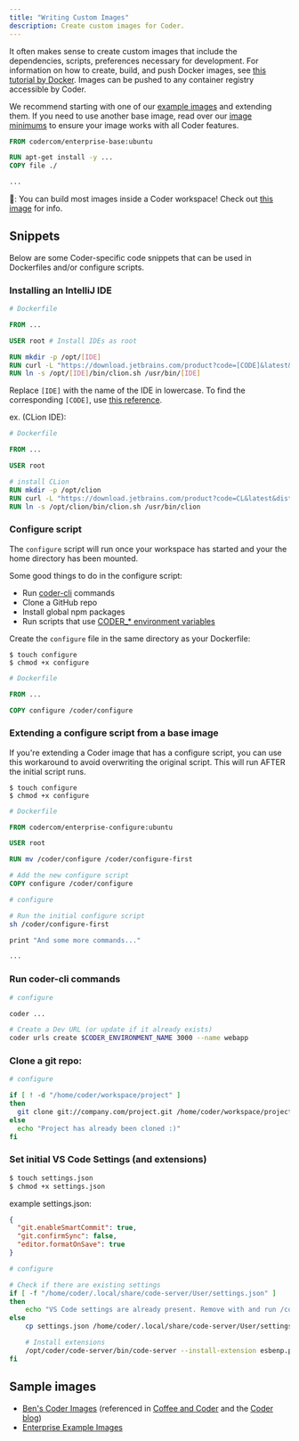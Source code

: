 ```yaml
---
title: "Writing Custom Images"
description: Create custom images for Coder.
---
```


It often makes sense to create custom images that include the dependencies, scripts, preferences necessary for development. For information on how to create, build, and push Docker images, see [this tutorial by Docker](http://blog.shippable.com/build-a-docker-image-and-push-it-to-docker-hub). Images can be pushed to any container registry accessible by Coder.

We recommend starting with one of our [example images](https://github.com/cdr/enterprise-images) and extending them. If you need to use another base image, read over our [image minimums](https://github.com/cdr/enterprise-images/#image-minimums) to ensure your image works with all Coder features.

```Dockerfile
FROM codercom/enterprise-base:ubuntu

RUN apt-get install -y ...
COPY file ./

...
```

📝: You can build most images inside a Coder workspace! Check out [this image](https://github.com/bpmct/cdr-images/tree/master/docker-sandbox) for info.

## Snippets

Below are some Coder-specific code snippets that can be used in Dockerfiles and/or configure scripts.

### Installing an IntelliJ IDE

```Dockerfile
# Dockerfile

FROM ...

USER root # Install IDEs as root

RUN mkdir -p /opt/[IDE]
RUN curl -L "https://download.jetbrains.com/product?code=[CODE]&latest&distribution=linux" | tar -C /opt/[IDE] --strip-components 1 -xzvf
RUN ln -s /opt/[IDE]/bin/clion.sh /usr/bin/[IDE]
```

Replace `[IDE]` with the name of the IDE in lowercase. To find the corresponding `[CODE]`, use [this reference](https://plugins.jetbrains.com/docs/marketplace/product-codes.html).

ex. (CLion IDE):

```Dockerfile
# Dockerfile

FROM ...

USER root

# install CLion
RUN mkdir -p /opt/clion
RUN curl -L "https://download.jetbrains.com/product?code=CL&latest&distribution=linux" | tar -C /opt/clion --strip-components 1 -xzvf
RUN ln -s /opt/clion/bin/clion.sh /usr/bin/clion

```

### Configure script

The `configure` script will run once your workspace has started and your the home directory has been mounted.

Some good things to do in the configure script:

- Run [coder-cli](https://github.com/cdr/coder-cli) commands
- Clone a GitHub repo
- Install global npm packages
- Run scripts that use [CODER\_\* environment variables](https://help.coder.com/hc/en-us/articles/360059484653-Working-with-CODER-Environment-Variables)

Create the `configure` file in the same directory as your Dockerfile:

```shell
$ touch configure
$ chmod +x configure
```

```Dockerfile
# Dockerfile

FROM ...

COPY configure /coder/configure
```

### Extending a configure script from a base image

If you're extending a Coder image that has a configure script, you can use this workaround to avoid overwriting the original script. This will run AFTER the initial script runs.

```shell
$ touch configure
$ chmod +x configure
```

```Dockerfile
# Dockerfile

FROM codercom/enterprise-configure:ubuntu

USER root

RUN mv /coder/configure /coder/configure-first

# Add the new configure script
COPY configure /coder/configure
```

```sh
# configure

# Run the initial configure script
sh /coder/configure-first

print "And some more commands..."

...

```

### Run coder-cli commands

```sh
# configure

coder ...

# Create a Dev URL (or update if it already exists)
coder urls create $CODER_ENVIRONMENT_NAME 3000 --name webapp
```

### Clone a git repo:

```sh
# configure

if [ ! -d "/home/coder/workspace/project" ]
then
  git clone git://company.com/project.git /home/coder/workspace/project
else
  echo "Project has already been cloned :)"
fi
```

### Set initial VS Code Settings (and extensions)

```sh
$ touch settings.json
$ chmod +x settings.json
```

example settings.json:

```json
{
  "git.enableSmartCommit": true,
  "git.confirmSync": false,
  "editor.formatOnSave": true
}
```

```sh
# configure

# Check if there are existing settings
if [ -f "/home/coder/.local/share/code-server/User/settings.json" ]
then
    echo "VS Code settings are already present. Remove with and run /coder/configure to revert to defaults"
else
    cp settings.json /home/coder/.local/share/code-server/User/settings.json

    # Install extensions
    /opt/coder/code-server/bin/code-server --install-extension esbenp.prettier-vscode
fi
```

## Sample images

- [Ben's Coder Images](https://github.com/bpmct/cdr-images) (referenced in [Coffee and Coder](https://community.coder.com/coffee-and-coder) and the [Coder blog](https://coder.com/blog))
- [Enterprise Example Images](https://github.com/cdr/enterprise-images)
